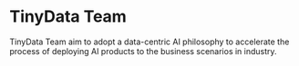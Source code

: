 # TinyData Team
TinyData Team aim to adopt a data-centric AI philosophy to accelerate the process of deploying AI products to the business scenarios in industry.
